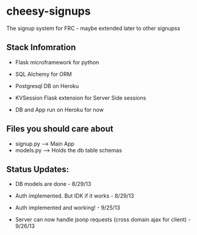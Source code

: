 cheesy-signups
==============
The signup system for FRC - maybe extended later to other signupss

Stack Infomration
-----------------
- Flask microframework for python
- SQL Alchemy for ORM
- Postgresql DB on Heroku
- KVSession Flask extension for Server Side sessions

- DB and App run on Heroku for now


Files you should care about
---------------------------
- signup.py --> Main App
- models.py --> Holds the db table schemas



Status Updates:
---------------
- DB models are done - 8/29/13

- Auth implemented. But IDK if it works - 8/29/13

- Auth implemented and working! - 9/25/13

- Server can now handle jsonp requests (cross domain ajax for client) - 9/26/13

